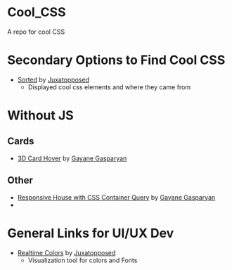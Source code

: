 # Cool_CSS
A repo for cool CSS

# Secondary Options to Find Cool CSS
- [Sorted](https://stacksorted.com) by [Juxatopposed](https://www.youtube.com/@juxtopposed)
  - Displayed cool css elements and where they came from

# Without JS
## Cards
- [3D Card Hover](https://codepen.io/gayane-gasparyan/pen/wvxewXO) by [Gayane Gasparyan](https://codepen.io/gayane-gasparyan)

## Other
-  [Responsive House with CSS Container Query](https://codepen.io/gayane-gasparyan/pen/yLqjVWb) by [Gayane Gasparyan](https://codepen.io/gayane-gasparyan)
-  

# General Links for UI/UX Dev
- [Realtime Colors](https://www.realtimecolors.com/) by [Juxatopposed](https://www.youtube.com/@juxtopposed)
  - Visualization tool for colors and Fonts